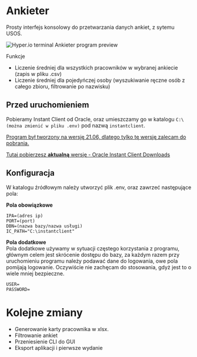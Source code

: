 # Ankieter
Prosty interfejs konsolowy do przetwarzania danych ankiet, z sytemu USOS.

<img src="https://i.imgur.com/Pu5zuKf.png" alt="Hyper.io terminal Ankieter program preview"></img>

Funkcje
- Liczenie średniej dla wszystkich pracowników w wybranej ankiecie (zapis w pliku .csv)
- Liczenie średniej dla pojedyńczej osoby (wyszukiwanie ręczne osób z całego zbioru, filtrowanie po nazwisku)

## Przed uruchomieniem
Pobieramy Instant Client od Oracle, oraz umieszczamy go w katalogu ```C:\ (można zmienić w pliku .env)``` pod nazwą ```instantclient```.

<u>Program był tworzony na wersję 21.06, dlatego tylko tę wersję zalecam do pobrania.</u>

<a href="https://www.oracle.com/pl/database/technologies/instant-client/downloads.html" target="_blank">Tutaj pobierzesz <b>aktualną</b> wersję - Oracle Instant Client Downloads</a>

## Konfiguracja
W katalogu źródłowym należy utworzyć plik .env, oraz zawrzeć następujące pola:

<b>Pola obowiązkowe</b>
```
IPA=(adres ip)
PORT=(port)
DBN=(nazwa bazy/nazwa usługi)
IC_PATH="C:\instantclient"
```
<b>Pola dodatkowe</b><br/>
Pola dodatkowe używamy w sytuacji częstego korzystania z programu, głównym celem jest skrócenie dostępu do bazy, za każdym razem przy uruchomieniu programu należy podawać dane do logowania, owe pola pomijają logowanie. Oczywiście nie zachęcam do stosowania, gdyż jest to o wiele mniej bezpieczne.
```
USER=
PASSWORD=
```
# Kolejne zmiany
- Generowanie karty pracownika w xlsx.
- Filtrowanie ankiet
- Przeniesienie CLI do GUI
- Eksport aplikacji i pierwsze wydanie
